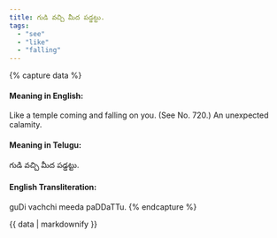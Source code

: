 ```yaml
---
title: గుడి వచ్చి మీద పడ్డట్టు.
tags:
  - "see"
  - "like"
  - "falling"
---
```


{% capture data %}
#### Meaning in English:
Like a temple coming and falling on you.
(See No. 720.)
An unexpected calamity.

#### Meaning in Telugu:
గుడి వచ్చి మీద పడ్డట్టు.

#### English Transliteration:
guDi vachchi meeda paDDaTTu.
{% endcapture %}

<div class="notice">{{ data | markdownify }}</div>

